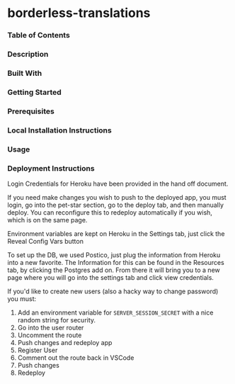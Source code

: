 # borderless-translations
<!-- Table of Contents -->
### Table of Contents




### Description
<!-- Description goes here -->




### Built With
<!-- Built With -->





### Getting Started
<!-- Getting Started -->





### Prerequisites
<!-- Prerequisites -->





### Local Installation Instructions
<!-- Local Installation Instructions -->




### Usage
<!-- Usage -->





### Deployment Instructions

Login Credentials for Heroku have been provided in the hand off document.

If you need make changes you wish to push to the deployed app, you must login, go into the pet-star section, go to the deploy tab, and then manually deploy. You can reconfigure this to redeploy automatically if you wish, which is on the same page.

Environment variables are kept on Heroku in the Settings tab, just click the Reveal Config Vars button

To set up the DB, we used Postico, just plug the information from Heroku into a new favorite. The Information for this can be found in the Resources tab, by clicking the Postgres add on. From there it will bring you to a new page where you will go into the settings tab and click view credentials.

If you'd like to create new users (also a hacky way to change password) you must:

1. Add an environment variable for `SERVER_SESSION_SECRET` with a nice random string for security.
2. Go into the user router
3. Uncomment the route
4. Push changes and redeploy app
5. Register User
6. Comment out the route back in VSCode
7. Push changes
8. Redeploy





